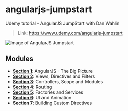 # angularjs-jumpstart

Udemy tutorial - AngularJS JumpStart with Dan Wahlin
> Link: https://www.udemy.com/angularjs-jumpstart

![Image of AngularJS Jumpstart](https://udemy-images.udemy.com/course/480x270/164554_a2dd_7.jpg)

## Modules
* **[Section 1](https://github.com/arvinwiyono/angularjs-jumpstart/tree/master/section-1)**: AngularJS - The Big Picture
* **[Section 2](https://github.com/arvinwiyono/angularjs-jumpstart/tree/master/section-2)**: Views, Directives and Filters
* **[Section 3](https://github.com/arvinwiyono/angularjs-jumpstart/tree/master/section-3)**: Controllers, Scope and Modules
* **[Section 4](https://github.com/arvinwiyono/angularjs-jumpstart/tree/master/section-4)**: Routing
* **[Section 5](https://github.com/arvinwiyono/angularjs-jumpstart/tree/master/section-5)**: Factories and Services
* **[Section 6](https://github.com/arvinwiyono/angularjs-jumpstart/tree/master/section-6)**: UI and Animation
* **Section 7**: Building Custom Directives

